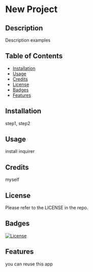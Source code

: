 
# New Project

## Description

Description examples

## Table of Contents

- [Installation](#installation)
- [Usage](#usage)
- [Credits](#credits)
- [License](#license)
- [Badges](#badges)
- [Features](#features)

## Installation

step1, step2

## Usage

install inquirer

## Credits

myself

## License

Please refer to the LICENSE in the repo.

## Badges

[![License](https://img.shields.io/badge/License-Apache_2.0-blue.svg)](https://opensource.org/licenses/Apache-2.0)

## Features

you can reuse this app


